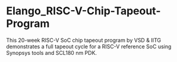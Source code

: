 # Elango_RISC-V-Chip-Tapeout-Program
This 20-week RISC-V SoC chip tapeout program by VSD &amp; IITG demonstrates a full tapeout cycle for a RISC-V reference SoC using Synopsys tools and SCL180 nm PDK. 
